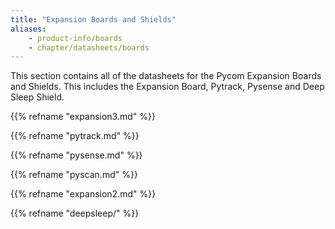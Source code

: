 ```yaml
---
title: "Expansion Boards and Shields"
aliases:
    - product-info/boards
    - chapter/datasheets/boards
---
```


This section contains all of the datasheets for the Pycom Expansion Boards and Shields. This includes the Expansion Board, Pytrack, Pysense and Deep Sleep Shield.

{{% refname "expansion3.md" %}}

{{% refname "pytrack.md" %}}

{{% refname "pysense.md" %}}

{{% refname "pyscan.md" %}}

{{% refname "expansion2.md" %}}

{{% refname "deepsleep/" %}}

